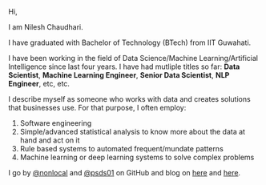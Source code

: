Hi,

I am Nilesh Chaudhari. 

I have graduated with Bachelor of Technology (BTech) from IIT Guwahati.

I have been working in the field of Data Science/Machine Learning/Artificial Intelligence since last four years. I have had mutliple titles so far: **Data Scientist**, **Machine Learning Engineer**, **Senior Data Scientist**, **NLP Engineer**, etc, etc. 



I describe myself as someone who works with data and creates solutions that businesses use. For that purpose, I often employ:
1. Software engineering
2. Simple/advanced statistical analysis to know more about the data at hand and act on it
3. Rule based systems to automated frequent/mundate patterns
4. Machine learning or deep learning systems to solve complex problems



I go by [@nonlocal](https://github.com/nonlocal/) and [@psds01](https://github.com/psds01) on GitHub and blog on [here](https://nonlocal.github.io/) and [here](http://psds01.github.io). 
